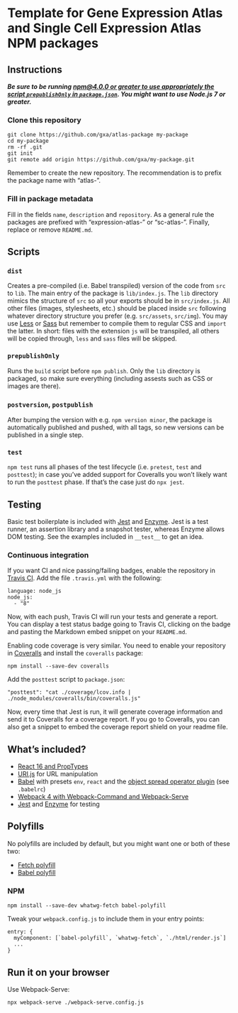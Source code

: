 # Template for Gene Expression Atlas and Single Cell Expression Atlas NPM packages

## Instructions

***Be sure to be running [npm@4.0.0 or greater to use appropriately the script `prepublishOnly` in
`package.json`](https://github.com/npm/npm/issues/10074). You might want to use Node.js 7 or greater.***

### Clone this repository
```
git clone https://github.com/gxa/atlas-package my-package
cd my-package
rm -rf .git
git init
git remote add origin https://github.com/gxa/my-package.git
```
Remember to create the new repository. The recommendation is to prefix the package name with “atlas-”.

### Fill in package metadata
Fill in the fields `name`, `description` and `repository`. As a general rule the packages are prefixed with
“expression-atlas-” or “sc-atlas-”. Finally, replace or remove `README.md`.

## Scripts

### `dist`
Creates a pre-compiled (i.e. Babel transpiled) version of the code from `src` to `lib`. The main entry of the package
is `lib/index.js`. The `lib` directory mimics the structure of `src` so all your exports should be in  `src/index.js`.
All other files (images, stylesheets, etc.) should be placed inside `src` following whatever directory structure you
prefer (e.g. `src/assets`, `src/img`). You may use [Less](http://lesscss.org/) or [Sass](http://sass-lang.com/) but
remember to compile them to regular CSS and `import` the latter. In short: files with the extension `js` will be
transpiled, all others will be copied through, `less` and `sass` files will be skipped.

### `prepublishOnly`
Runs the `build` script before `npm publish`. Only the `lib` directory is packaged, so make sure everything (including
assests such as CSS or images are there).

### `postversion`, `postpublish`
After bumping the version with e.g. `npm version minor`, the package is automatically published and pushed, with all
tags, so new versions can be published in a single step.

### `test`
`npm test` runs all phases of the test lifecycle (i.e. `pretest`, `test` and `posttest`); in case you’ve added support
for Coveralls you won’t likely want to run the `posttest` phase. If that’s the case just do `npx jest`.

## Testing
Basic test boilerplate is included with [Jest](https://facebook.github.io/jest/) and
[Enzyme](http://airbnb.io/enzyme/). Jest is a test runner, an assertion library and a snapshot tester, whereas Enzyme
allows DOM testing. See the examples included in `__test__` to get an idea.

### Continuous integration
If you want CI and nice passing/failing badges, enable the repository in [Travis CI](https://travis-ci.org/). Add the
file `.travis.yml` with the following:
```
language: node_js
node_js:
  - "8"
```

Now, with each push, Travis CI will run your tests and generate a report. You can display a test status badge going to
Travis CI, clicking on the badge and pasting the Markdown embed snippet on your `README.md`.

Enabling code coverage is very similar. You need to enable your repository in [Coveralls](https://coveralls.io/) and
install the `coveralls` package:
```
npm install --save-dev coveralls
```

Add the `posttest` script to `package.json`:
```
"posttest": "cat ./coverage/lcov.info | ./node_modules/coveralls/bin/coveralls.js"
```

Now, every time that Jest is run, it will generate coverage information and send it to Coveralls for a coverage report.
If you go to Coveralls, you can also get a snippet to embed the coverage report shield on your readme file.


## What’s included?
- [React 16 and PropTypes](https://facebook.github.io/react/)
- [URI.js](https://medialize.github.io/URI.js/) for URL manipulation
- [Babel](https://babeljs.io/) with presets `env`, `react` and the [object spread operator plugin](https://babeljs.io/docs/plugins/transform-object-rest-spread/) (see `.babelrc`)
- [Webpack 4 with Webpack-Command and Webpack-Serve](https://webpack.js.org/)
- [Jest](https://facebook.github.io/jest/) and [Enzyme](http://airbnb.io/enzyme/) for testing

## Polyfills
No polyfills are included by default, but you might want one or both of these two:
- [Fetch polyfill](https://github.com/github/fetch)
- [Babel polyfill](https://babeljs.io/docs/usage/polyfill/)

### NPM
```
npm install --save-dev whatwg-fetch babel-polyfill
```

Tweak your `webpack.config.js` to include them in your entry points:
```
entry: {
  myComponent: [`babel-polyfill`, `whatwg-fetch`, `./html/render.js`]
  ...
}
```

## Run it on your browser
Use Webpack-Serve:
```
npx webpack-serve ./webpack-serve.config.js
```
